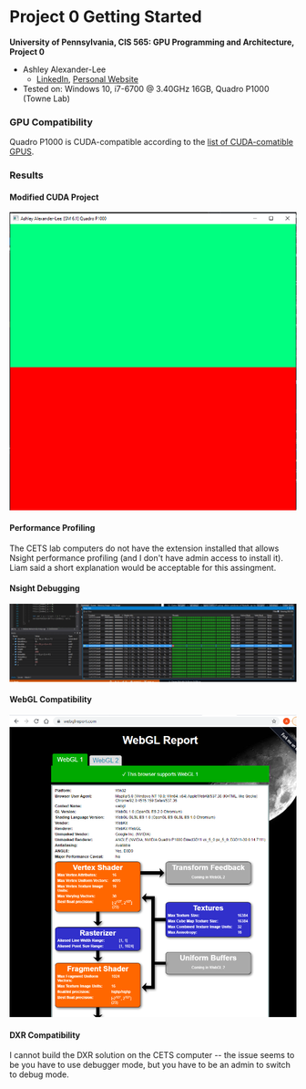 Project 0 Getting Started
====================

**University of Pennsylvania, CIS 565: GPU Programming and Architecture, Project 0**

* Ashley Alexander-Lee
  * [LinkedIn](linkedin.com/in/asalexanderlee), [Personal Website](https://asalexanderlee.myportfolio.com/)
* Tested on: Windows 10, i7-6700 @ 3.40GHz 16GB, Quadro P1000 (Towne Lab)

### GPU Compatibility 

Quadro P1000 is CUDA-compatible according to the [list of CUDA-comatible GPUS](https://developer.nvidia.com/cuda-gpus). 

### Results

#### Modified CUDA Project
![](images/run_result.png)

#### Performance Profiling
The CETS lab computers do not have the extension installed that allows Nsight performance profiling (and I don't have admin access to install it). Liam said a short explanation would be acceptable for this assingment. 

#### Nsight Debugging
![](images/cuda_debugging.png)

#### WebGL Compatibility
![](images/webgl_supported.png)

#### DXR Compatibility
I cannot build the DXR solution on the CETS computer -- the issue seems to be you have to use debugger mode, but you have to be an admin to switch to debug mode. 

